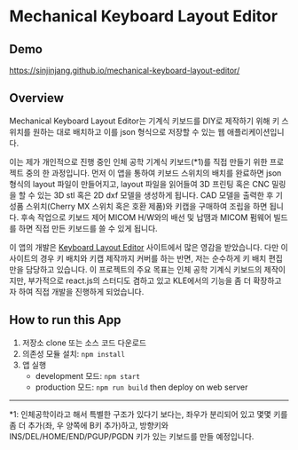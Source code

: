 # Mechanical Keyboard Layout Editor

## Demo
https://sinjinjang.github.io/mechanical-keyboard-layout-editor/

## Overview
Mechanical Keyboard Layout Editor는 기계식 키보드를 DIY로 제작하기 위해 키 스위치를 원하는 대로 배치하고 이를 json 형식으로 저장할 수 있는 웹 애플리케이션입니다.

이는 제가 개인적으로 진행 중인 인체 공학 기계식 키보드(*1)를 직접 만들기 위한 프로젝트 중의 한 과정입니다. 먼저 이 앱을 통하여 키보드 스위치의 배치를 완료하면 json 형식의 layout 파일이 만들어지고, layout 파일을 읽어들여 3D 프린팅 혹은 CNC 밀링을 할 수 있는 3D stl 혹은 2D dxf 모델을 생성하게 됩니다. CAD 모델을 출력한 후 기성품 스위치(Cherry MX 스위치 혹은 호환 제품)와 키캡을 구매하여 조립을 하면 됩니다. 후속 작업으로 키보드 제어 MICOM H/W와의 배선 및 납땜과 MICOM 펌웨어 빌드를 하면 직접 만든 키보드를 쓸 수 있게 됩니다.

이 앱의 개발은 [Keyboard Layout Editor](http://www.keyboard-layout-editor.com/) 사이트에서 많은 영감을 받았습니다. 다만 이 사이트의 경우 키 배치와 키캡 제작까지 커버를 하는 반면, 저는 순수하게 키 배치 편집 만을 담당하고 있습니다. 이 프로젝트의 주요 목표는 인체 공학 기계식 키보드의 제작이지만, 부가적으로 react.js의 스터디도 겸하고 있고 KLE에서의 기능을 좀 더 확장하고자 하여 직접 개발을 진행하게 되었습니다.

## How to run this App

1. 저장소 clone 또는 소스 코드 다운로드
2. 의존성 모듈 설치: ```npm install```
3. 앱 실행
    * development 모드: ```npm start```
    * production 모드: ```npm run build``` then deploy on web server

---

*1: 인체공학이라고 해서 특별한 구조가 있다기 보다는, 좌우가 분리되어 있고 몇몇 키를 좀 더 추가(좌, 우 양쪽에 B키 추가)하고, 방향키와 INS/DEL/HOME/END/PGUP/PGDN 키가 있는 키보드를 만들 예정입니다.

